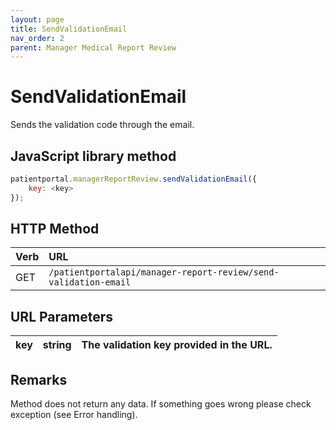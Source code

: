 ```yaml
---
layout: page
title: SendValidationEmail
nav_order: 2
parent: Manager Medical Report Review
---
```


# SendValidationEmail

Sends the validation code through the email.

## JavaScript library method

```javascript
patientportal.managerReportReview.sendValidationEmail({
    key: <key>
});
```

## HTTP Method

| Verb | URL                                               |
|:-----|:--------------------------------------------------|
| GET | `/patientportalapi/manager-report-review/send-validation-email` |

## URL Parameters

| key | string | The validation key provided in the URL. |
| --- | --- | --- |

## Remarks

Method does not return any data. If something goes wrong please check exception (see Error handling).

